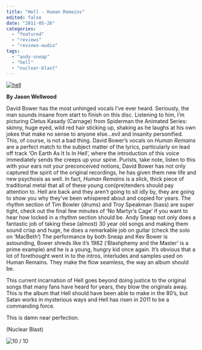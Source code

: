 ```yaml
---
title: "Hell - Human Remains"
edited: false
date: "2011-05-26"
categories:
  - "featured"
  - "reviews"
  - "reviews-audio"
tags:
  - "andy-sneap"
  - "hell"
  - "nuclear-blast"
---
```


[![](http://www.hellbound.ca/wp-content/uploads/2011/05/hell.jpg "hell")](http://www.hellbound.ca/wp-content/uploads/2011/05/hell.jpg)

**By Jason Wellwood**

David Bower has the most unhinged vocals I’ve ever heard. Seriously, the man sounds insane from start to finish on this disc. Listening to him, I’m picturing Cletus Kasady (Carnage) from Spiderman the Animated Series: skinny, huge eyed, wild red hair sticking up, shaking as he laughs at his own jokes that make no sense to anyone else...evil and insanity personified. This, of course, is not a bad thing. David Bower’s vocals on _Human Remains_ are a perfect match to the subject matter of the lyrics, particularly on lead off track ‘On Earth As It Is In Hell’, where the introduction of this voice immediately sends the creeps up your spine. Purists, take note, listen to this with your ears not your preconceived notions, David Bower has not only captured the spirit of the original recordings, he has given them new life and new psychosis as well. In fact, _Human Remains_ is a slick, thick piece of traditional metal that all of these young con(pre)tenders should pay attention to. Hell are back and they aren’t going to sit idly by, they are going to show you why they’ve been whispered about and copied for years. The rhythm section of Tim Bowler (drums) and Troy Speakman (bass) are super tight, check out the final few minutes of ‘No Martyr’s Cage’ if you want to hear how locked in a rhythm section should be. Andy Sneap not only does a fantastic job of taking these (almost) 30 year old songs and making them sound crisp and huge, he does a remarkable job on guitar (check the solo on ‘MacBeth’) The performance by both Sneap and Kev Bower is astounding, Bower shreds like it’s 1982 (‘Blashphemy and the Master’ is a prime example) and he is a young, hungry kid once again. It’s obvious that a lot of forethought went in to the intros, interludes and samples used on Human Remains. They make the flow seamless, the way an album should be.

This current incarnation of Hell goes beyond doing justice to the original songs that many fans have heard for years, they blow the originals away. This is the album that Hell should have been able to make in the 80’s, but Satan works in mysterious ways and Hell has risen in 2011 to be a commanding force.

This is damn near perfection.

(Nuclear Blast)

![](http://www.hellbound.ca/wp-content/uploads/2009/07/review10.png "10 / 10")
